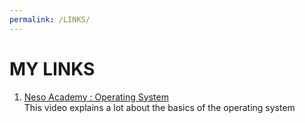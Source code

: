```yaml
---
permalink: /LINKS/
---
```


# MY LINKS

1. [Neso Academy : Operating System](https://www.youtube.com/watch?v=vBURTt97EkA&list=PLBlnK6fEyqRiVhbXDGLXDk_OQAeuVcp2O)<br>
This video explains a lot about the basics of the operating system
